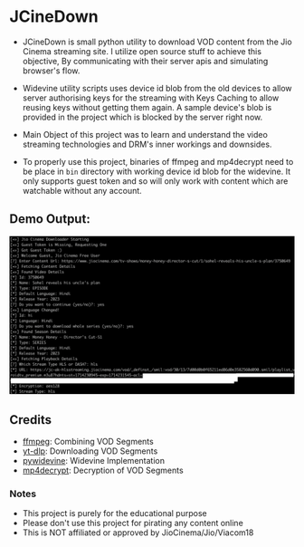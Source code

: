 # JCineDown
 
- JCineDown is small python utility to download VOD content from the Jio Cinema streaming site. I utilize open source stuff to achieve this objective, By communicating with their server apis and simulating browser's flow.

- Widevine utility scripts uses device id blob from the old devices to allow server authorising keys for the streaming with Keys Caching to allow reusing keys without getting them again. A sample device's blob is provided in the project which is blocked by the server right now.

- Main Object of this project was to learn and understand the video streaming technologies and DRM's inner workings and downsides.

- To properly use this project, binaries of ffmpeg and mp4decrypt need to be place in `bin` directory with working device id blob for the widevine. It only supports guest token and so will only work with content which are watchable without any account.

## Demo Output:
![](Demo.png)

## Credits
- [ffmpeg](https://ffmpeg.org/): Combining VOD Segments
- [yt-dlp](https://github.com/yt-dlp/yt-dlp): Downloading VOD Segments
- [pywidevine](https://github.com/devine-dl/pywidevine): Widevine Implementation
- [mp4decrypt](https://www.bento4.com/documentation/mp4decrypt/): Decryption of VOD Segments

### Notes
- This project is purely for the educational purpose
- Please don't use this project for pirating any content online
- This is NOT affiliated or approved by JioCinema/Jio/Viacom18